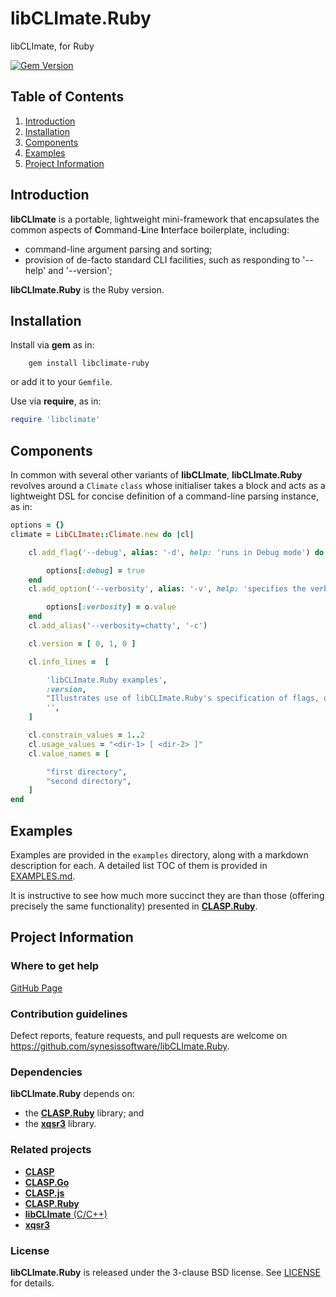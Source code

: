 # libCLImate.Ruby
libCLImate, for Ruby

[![Gem Version](https://badge.fury.io/rb/libclimate-ruby.svg)](https://badge.fury.io/rb/libclimate-ruby)

## Table of Contents

1. [Introduction](#introduction)
2. [Installation](#installation)
3. [Components](#components)
4. [Examples](#examples)
5. [Project Information](#project-information)

## Introduction

**libCLImate** is a portable, lightweight mini-framework that encapsulates the common aspects of **C**ommand-**L**ine **I**nterface boilerplate, including:

- command-line argument parsing and sorting;
- provision of de-facto standard CLI facilities, such as responding to '--help' and '--version';

**libCLImate.Ruby** is the Ruby version.

## Installation

Install via **gem** as in:

```
	gem install libclimate-ruby
```

or add it to your `Gemfile`.

Use via **require**, as in:

```Ruby
require 'libclimate'
```

## Components

In common with several other variants of **libCLImate**, **libCLImate.Ruby** revolves around a ``Climate`` ``class`` whose initialiser takes a block and acts as a lightweight DSL for concise definition of a command-line parsing instance, as in:

```Ruby
options = {}
climate = LibCLImate::Climate.new do |cl|

	cl.add_flag('--debug', alias: '-d', help: 'runs in Debug mode') do

		options[:debug] = true
	end
	cl.add_option('--verbosity', alias: '-v', help: 'specifies the verbosity', values: [ 'terse', 'quiet', 'silent', 'chatty' ]) do |o, a|

		options[:verbosity] = o.value
	end
	cl.add_alias('--verbosity=chatty', '-c')

	cl.version = [ 0, 1, 0 ]

	cl.info_lines =  [

		'libCLImate.Ruby examples',
		:version,
		"Illustrates use of libCLImate.Ruby's specification of flags, options, and specifications",
		'',
	]

	cl.constrain_values = 1..2
	cl.usage_values = "<dir-1> [ <dir-2> ]"
	cl.value_names = [

		"first directory",
		"second directory",
	]
end
```

## Examples

Examples are provided in the ```examples``` directory, along with a markdown description for each. A detailed list TOC of them is provided in [EXAMPLES.md](./EXAMPLES.md).

It is instructive to see how much more succinct they are than those (offering precisely the same functionality) presented in [**CLASP.Ruby**](https://github.com/synesissoftware/CLASP.Ruby).

## Project Information

### Where to get help

[GitHub Page](https://github.com/synesissoftware/libCLImate.Ruby "GitHub Page")

### Contribution guidelines

Defect reports, feature requests, and pull requests are welcome on https://github.com/synesissoftware/libCLImate.Ruby.

### Dependencies

**libCLImate.Ruby** depends on:

* the [**CLASP.Ruby**](https://github.com/synesissoftware/CLASP.Ruby) library; and
* the [**xqsr3**](https://github.com/synesissoftware/xqsr3) library.

### Related projects

* [**CLASP**](https://github.com/synesissoftware/CLASP/)
* [**CLASP.Go**](https://github.com/synesissoftware/CLASP.Go/)
* [**CLASP.js**](https://github.com/synesissoftware/CLASP.js/)
* [**CLASP.Ruby**](https://github.com/synesissoftware/CLASP.Ruby/)
* [**libCLImate** (C/C++)](https://github.com/synesissoftware/libCLImate.Ruby)
* [**xqsr3**](https://github.com/synesissoftware.com/libCLImate.Ruby-xml/)

### License

**libCLImate.Ruby** is released under the 3-clause BSD license. See [LICENSE](./LICENSE) for details.
